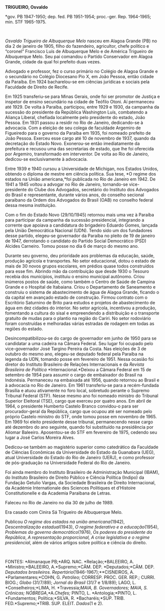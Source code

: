 **TRIGUEIRO, Osvaldo**

\*gov. PB 1947-1950; dep. fed. PB 1951-1954; proc.-ger. Rep. 1964-1965;
min. STF 1965-1975.

 

*Osvaldo Trigueiro de Albuquerque Melo* nasceu em Alagoa Grande (PB) no
dia 2 de janeiro de 1905, filho do fazendeiro, agricultor, chefe
político e “coronel” Francisco Luís de Albuquerque Melo e de América
Trigueiro de Albuquerque Melo. Seu pai comandou o Partido Conservador em
Alagoa Grande, cidade da qual foi prefeito duas vezes.

Advogado e professor, fez o curso primário no Colégio de Alagoa Grande e
o secundário no Colégio Diocesano Pio X, em João Pessoa, então cidade da
Paraíba. Em 1924 bacharelou-se em ciências jurídicas e sociais pela
Faculdade de Direito de Recife.

Em 1925 transferiu-se para Minas Gerais, onde foi ser promotor de
Justiça e inspetor de ensino secundário na cidade de Teófilo Otoni. Aí
permaneceu até 1929. De volta à Paraíba, participou, entre 1929 e 1930,
da campanha da sucessão do presidente da República Washington Luís,
combatendo a Aliança Liberal, chefiada localmente pelo presidente do
estado, João Pessoa. Em 1931 passou a residir no Rio de Janeiro,
dedicando-se à advocacia. Com a eleição de seu colega de faculdade
Argemiro de Figueiredo para o governo da Paraíba em 1935, foi nomeado
prefeito de João Pessoa. Exerceu esse cargo até 10 de novembro de 1937,
quando da decretação do Estado Novo. Exonerou-se então imediatamente da
prefeitura e recusou uma das secretarias de estado, que lhe foi
oferecida por Argemiro, transformado em interventor. De volta ao Rio de
Janeiro, dedicou-se exclusivamente à advocacia.

Entre 1939 e 1940 cursou a Universidade de Michigan, nos Estados Unidos,
obtendo o diploma de mestre em ciência política. Sua tese, *O regime dos
estados na União americana,*foi publicada no Rio de Janeiro em 1942. De
1941 a 1945 voltou a advogar no Rio de Janeiro, tornando-se
vice-presidente do Clube dos Advogados, secretário do Instituto dos
Advogados do Brasil e representante, durante vários anos, do conselho
secional paraibano da Ordem dos Advogados do Brasil (OAB) no conselho
federal dessa mesma instituição.

Com o fim do Estado Novo (29/10/1945) retornou mais uma vez à Paraíba
para participar da campanha da sucessão presidencial, integrando a
corrente que apoiava a candidatura do brigadeiro Eduardo Gomes, lançada
pela União Democrática Nacional (UDN). Tendo sido um dos fundadores
desse partido, elegeu-se governador da Paraíba no pleito de 19 de
janeiro de 1947, derrotando o candidato do Partido Social Democrático
(PSD) Alcides Carneiro. Tomou posse no dia 6 de março do mesmo ano.

Durante seu governo, deu prioridade aos problemas da educação, saúde,
produção agrícola e transportes. No setor educacional, dotou o estado de
mais de 30 novos grupos escolares, em prédios quase todos construídos
para esse fim. Abrindo mão da contribuição que desde 1930 o Tesouro
recebia dos municípios, instituiu o ensino municipal autônomo. Criou
inúmeros postos de saúde, como também o Centro de Saúde de Campina
Grande e o Hospital de Itabaiana. Criou o Departamento de Saneamento e
construiu o sistema de abastecimento de água de Alagoa Grande, ficando o
da capital em avançado estado de construção. Firmou contrato com o
Escritório Saturnino de Brito para estudos e projetos de abastecimento
de água em dez cidades do interior. No setor agrícola, incentivou a
produção, fomentando a cultura do sisal e empreendendo a distribuição e
o transporte gratuito de mudas para o plantio na região do Cariri. No
setor rodoviário foram construídas e melhoradas várias estradas de
rodagem em todas as regiões do estado.

Desincompatibilizou-se do cargo de governador em junho de 1950 para se
candidatar a uma cadeira na Câmara Federal. Seu lugar foi ocupado pelo
vice-governador José Targino Pereira da Costa. Nas eleições de 3 de
outubro do mesmo ano, elegeu-se deputado federal pela Paraíba na legenda
da UDN, tomando posse em fevereiro de 1951. Nessa ocasião foi diretor do
Instituto Brasileiro de Relações Internacionais e da *Revista Brasileira
de Política* *Internacional.*Deixou a Câmara Federal em 15 de setembro
de 1954 para assumir o cargo de embaixador do Brasil na Indonésia.
Permaneceu na embaixada até 1956, quando retornou ao Brasil e à
advocacia no Rio de Janeiro. Em 1961 transferiu-se para a recém-fundada
Brasília e atuou ativamente no foro local, sobretudo perante o Supremo
Tribunal Federal (STF). Nesse mesmo ano foi nomeado ministro do Tribunal
Superior Eleitoral (TSE), cargo que exerceu por quatro anos. Em abril de
1964, o presidente Humberto Castelo Branco convidou-o para ser
procurador-geral da República, cargo que ocupou até ser nomeado pelo
próprio Castelo ministro do STF, onde tomou posse em novembro de 1965.
Em 1969 foi eleito presidente desse tribunal, permanecendo nesse cargo
até dezembro do ano seguinte, quando foi substituído na presidência por
Aliomar Baleeiro. Aposentou-se do STF em fevereiro de 1975, cedendo seu
lugar a José Carlos Moreira Alves.

Dedicou-se também ao magistério superior como catedrático da Faculdade
de Ciências Econômicas da Universidade do Estado da Guanabara (UEG),
atual Universidade do Estado do Rio de Janeiro (UERJ), e como professor
de pós-graduação na Universidade Federal do Rio de Janeiro.

Foi ainda membro do Instituto Brasileiro de Administração Municipal
(IBAM), do Instituto Brasileiro de Direito Público e Ciência Política
(Indipo) da Fundação Getulio Vargas, da Sociedade Brasileira de Direito
Internacional, da Académie Internationale des Sciences Politiques et
d’Histoire Constitutionelle e da Academia Paraibana de Letras.

Faleceu no Rio de Janeiro no dia 30 de julho de 1989.

Era casado com Cinira Sá Trigueiro de Albuquerque Melo.

Publicou *O regime dos estados na união americana*(1942),
*Descentralização estadual*(1943), *O regime federativo e a
educação*(1954), *Problemas do governo democrático*(1976), *Os poderes
do presidente da República*, *A representação proporcional, A crise
legislativa e o regime presidencial*, além de vários artigos sobre
política e ciência do direito.

 

FONTES: *Almanaque PB;*ARQ. NAC. *Relação;*BALEEIRO, A.
*Ministro;*BALEEIRO, A.*Supremo;*CÂM. DEP. *Deputados;*CÂM. DEP.
*Deputados brasileiros. Repertório*(1946-1967);**CISNEIROS, A.
*Parlamentares;*COHN, G. *Petróleo;* CORRESP. PROC. GER. REP.; CURRI.
BIOG.; *Globo* (31/7/89); *Jornal do Brasil* (31/7 e 1/8/89); LAGO, L.
*Conselheiros;*LIMA, H. *Travessia;*MAIA, B. *Governadores;* MAIA, S.
*Crônicas;* NÓBREGA*,*A.*Chefes;* PINTO, L. *Antologia;*PINTO, L.
*Fundamentos; Política;*SILVA, R. *Bacharéis;*SUP. TRIB.
FED.*Supremo;*TRIB. SUP. ELEIT. *Dados*(1 e 2).

 
